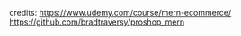 credits:
https://www.udemy.com/course/mern-ecommerce/  
https://github.com/bradtraversy/proshop_mern  
